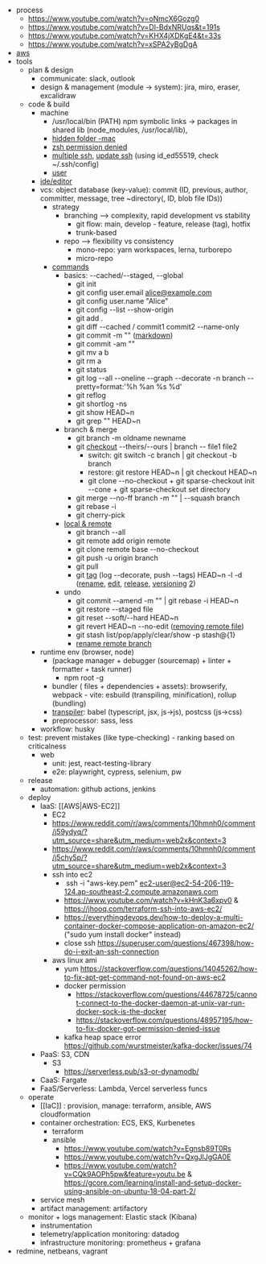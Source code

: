 - process
	- https://www.youtube.com/watch?v=oNmcX6Gozg0
	- https://www.youtube.com/watch?v=Dl-BdxNRUqs&t=191s
	- https://www.youtube.com/watch?v=KHX4jXDKgE4&t=33s
	- https://www.youtube.com/watch?v=xSPA2yBgDgA
- [aws](https://www.youtube.com/channel/UCZgt6AzoyjslHTC9dz0UoTw/community?lb=UgkxNo4SB7QTeyZh47HBDl2ze-psSLno5IvT)
- tools
	- plan & design
		- communicate: slack, outlook
		- design & management (module -> system): jira, miro, eraser, excalidraw
	- code & build
		- machine
			- /usr/local/bin (PATH) npm symbolic links -> packages in shared lib (node_modules, /usr/local/lib), 
			- [hidden folder -mac](https://setapp.com/how-to/user-local-bin-folder-on-mac)
			- [zsh permission denied](https://stackoverflow.com/questions/72862871/zsh-permission-denied-webstorm-on-attempting-to-create-shell-script-that-lau)
			- [multiple ssh](https://stackoverflow.com/questions/2419566/best-way-to-use-multiple-ssh-private-keys-on-one-client), [update ssh](https://docs.github.com/en/authentication/troubleshooting-ssh/error-permission-denied-publickey) (using id_ed55519, check ~/.ssh/config)
			- [user](https://stackoverflow.com/questions/37805621/change-email-address-in-git)
		- [ide/editor](https://gist.github.com/nhlong27)
		- vcs: object database (key-value): commit (ID, previous, author, committer, message, tree ~directory(, ID, blob file IDs))
			- strategy
				- branching --> complexity, rapid development vs stability
					- git flow: main, develop - feature, release (tag), hotfix
					- trunk-based
				- repo --> flexibility vs consistency
					- mono-repo: yarn workspaces, lerna, turborepo
					- micro-repo 
			- [commands](https://antonz.org/git-by-example/?ref=dailydev)
				- basics: --cached/--staged, --global
					- git init
					- git config user.email alice@example.com
					- git config user.name "Alice"
					- git config --list --show-origin
					- git add .
					- git diff --cached / commit1 commit2 --name-only
					- git commit -m "" ([markdown](https://docs.github.com/en/get-started/writing-on-github/getting-started-with-writing-and-formatting-on-github/basic-writing-and-formatting-syntax))
					- git commit -am ""
					- git mv a b
					- git rm a
					- git status
					- git log --all --oneline --graph --decorate -n branch --pretty=format:'%h %an %s %d'
					- git reflog 
					- git shortlog -ns
					- git show HEAD~n
					- git grep "" HEAD~n
				- branch & merge
					- git branch -m oldname newname
					- git [checkout](https://stackoverflow.com/questions/57265785/whats-the-difference-between-git-switch-and-git-checkout-branch) --theirs/--ours | branch -- file1 file2
						- switch: git switch -c branch | git checkout -b branch
						- restore: git restore HEAD~n | git checkout HEAD~n
						- git clone --no-checkout + git sparse-checkout init --cone + git sparse-checkout set directory
					- git merge --no-ff branch -m "" | --squash branch
					- git rebase -i
					- git cherry-pick
				- [local & remote](https://kbroman.org/github_tutorial/pages/init.html)
					- git branch --all
					- git remote add origin remote
					- git clone remote base --no-checkout
					- git push -u origin branch
					- git pull
					- git [tag](https://stackoverflow.com/questions/3790669/git-is-a-tag-unique-per-commit) (log --decorate, push --tags) HEAD~n -l -d ([rename](https://stackoverflow.com/questions/1028649/how-do-you-rename-a-git-tag), [edit](https://stackoverflow.com/questions/7813194/how-do-i-edit-an-existing-tag-message-in-git), [release](https://git-scm.com/book/en/v2/Git-Basics-Tagging), [versioning](https://www.gitkraken.com/gitkon/semantic-versioning-git-tags) [2](https://frontside.com/blog/2022-02-09-semver-or-calver-by-project-type/))
				- undo
					- git commit --amend -m "" | git rebase -i HEAD~n
					- git restore --staged file
					- git reset --soft/--hard HEAD~n
					- git revert HEAD~n --no-edit ([removing remote file](https://daily-dev-tips.com/posts/removing-a-env-file-from-git-history/))
					- git stash list/pop/apply/clear/show -p stash@{1}
					- [rename remote branch](https://stackoverflow.com/questions/6591213/how-can-i-rename-a-local-git-branch)
		- runtime env (browser, node)
			- (package manager + debugger (sourcemap) + linter + formatter + task runner)
				- npm root -g
			- bundler ( files + dependencies + assets): browserify, webpack - vite: esbuild (transpiling, minification), rollup (bundling)
			- [transpiler](https://stackoverflow.com/questions/43459558/what-is-the-difference-between-preprocessor-and-transpiler): babel (typescript, jsx, js->js), postcss (js->css)
			- preprocessor: sass, less
		- workflow: husky
	- test: prevent mistakes (like type-checking) - ranking based on criticalness
		- web
			- unit: jest, react-testing-library 
			- e2e: playwright, cypress, selenium, pw
	- release 
		- automation: github actions, jenkins 
	- deploy
		- IaaS: [[AWS|AWS-EC2]]
			- EC2
			- https://www.reddit.com/r/aws/comments/10hmnh0/comment/j59ydyq/?utm_source=share&utm_medium=web2x&context=3
			- https://www.reddit.com/r/aws/comments/10hmnh0/comment/j5chy5p/?utm_source=share&utm_medium=web2x&context=3
			- ssh into ec2
				-  ssh -i "aws-key.pem" ec2-user@ec2-54-206-119-124.ap-southeast-2.compute.amazonaws.com
				- https://www.youtube.com/watch?v=kHnK3a6xpv0 & https://jhooq.com/terraform-ssh-into-aws-ec2/
				- https://everythingdevops.dev/how-to-deploy-a-multi-container-docker-compose-application-on-amazon-ec2/ ("sudo yum install docker" instead)
				- close ssh https://superuser.com/questions/467398/how-do-i-exit-an-ssh-connection
			- aws linux ami
				- yum https://stackoverflow.com/questions/14045262/how-to-fix-apt-get-command-not-found-on-aws-ec2
				- docker permission
					- https://stackoverflow.com/questions/44678725/cannot-connect-to-the-docker-daemon-at-unix-var-run-docker-sock-is-the-docker
					- https://stackoverflow.com/questions/48957195/how-to-fix-docker-got-permission-denied-issue
				- kafka heap space error https://github.com/wurstmeister/kafka-docker/issues/74
		- PaaS: S3, CDN
			- S3
				- https://serverless.pub/s3-or-dynamodb/
		- CaaS: Fargate 
		- FaaS/Serverless: Lambda, Vercel serverless funcs 
	- operate 
		- [[IaC]] : provision, manage: terraform, ansible, AWS cloudformation 
		- container orchestration: ECS, EKS, Kurbenetes
			- terraform
			- ansible
				- https://www.youtube.com/watch?v=Egnsb89T0Rs
				- https://www.youtube.com/watch?v=QxgJlJgGA0E
				- https://www.youtube.com/watch?v=CQk9AOPh5pw&feature=youtu.be & https://gcore.com/learning/install-and-setup-docker-using-ansible-on-ubuntu-18-04-part-2/
		- service mesh
		- artifact management: artifactory
	- monitor +  logs management: Elastic stack (Kibana)
		- instrumentation
		- telemetry/application monitoring: datadog
		- infrastructure monitoring: prometheus + grafana
- redmine, netbeans, vagrant